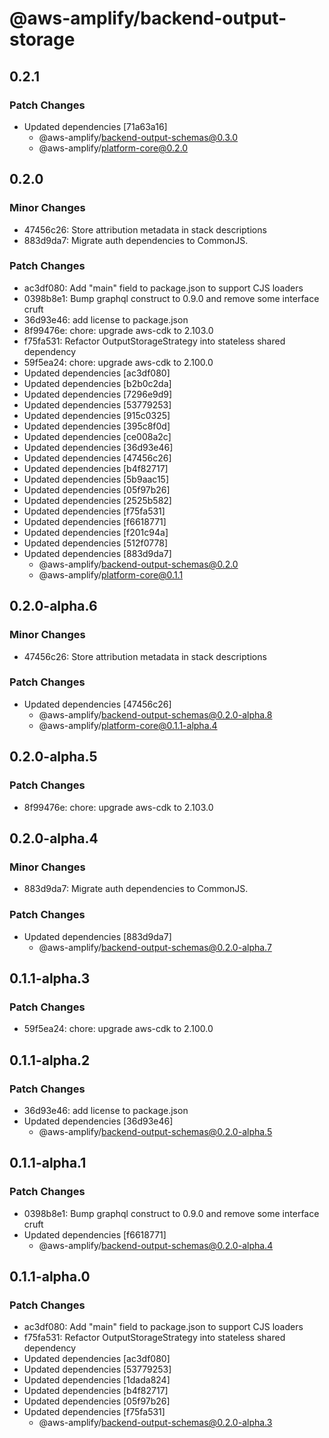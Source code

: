 # @aws-amplify/backend-output-storage

## 0.2.1

### Patch Changes

- Updated dependencies [71a63a16]
  - @aws-amplify/backend-output-schemas@0.3.0
  - @aws-amplify/platform-core@0.2.0

## 0.2.0

### Minor Changes

- 47456c26: Store attribution metadata in stack descriptions
- 883d9da7: Migrate auth dependencies to CommonJS.

### Patch Changes

- ac3df080: Add "main" field to package.json to support CJS loaders
- 0398b8e1: Bump graphql construct to 0.9.0 and remove some interface cruft
- 36d93e46: add license to package.json
- 8f99476e: chore: upgrade aws-cdk to 2.103.0
- f75fa531: Refactor OutputStorageStrategy into stateless shared dependency
- 59f5ea24: chore: upgrade aws-cdk to 2.100.0
- Updated dependencies [ac3df080]
- Updated dependencies [b2b0c2da]
- Updated dependencies [7296e9d9]
- Updated dependencies [53779253]
- Updated dependencies [915c0325]
- Updated dependencies [395c8f0d]
- Updated dependencies [ce008a2c]
- Updated dependencies [36d93e46]
- Updated dependencies [47456c26]
- Updated dependencies [b4f82717]
- Updated dependencies [5b9aac15]
- Updated dependencies [05f97b26]
- Updated dependencies [2525b582]
- Updated dependencies [f75fa531]
- Updated dependencies [f6618771]
- Updated dependencies [f201c94a]
- Updated dependencies [512f0778]
- Updated dependencies [883d9da7]
  - @aws-amplify/backend-output-schemas@0.2.0
  - @aws-amplify/platform-core@0.1.1

## 0.2.0-alpha.6

### Minor Changes

- 47456c26: Store attribution metadata in stack descriptions

### Patch Changes

- Updated dependencies [47456c26]
  - @aws-amplify/backend-output-schemas@0.2.0-alpha.8
  - @aws-amplify/platform-core@0.1.1-alpha.4

## 0.2.0-alpha.5

### Patch Changes

- 8f99476e: chore: upgrade aws-cdk to 2.103.0

## 0.2.0-alpha.4

### Minor Changes

- 883d9da7: Migrate auth dependencies to CommonJS.

### Patch Changes

- Updated dependencies [883d9da7]
  - @aws-amplify/backend-output-schemas@0.2.0-alpha.7

## 0.1.1-alpha.3

### Patch Changes

- 59f5ea24: chore: upgrade aws-cdk to 2.100.0

## 0.1.1-alpha.2

### Patch Changes

- 36d93e46: add license to package.json
- Updated dependencies [36d93e46]
  - @aws-amplify/backend-output-schemas@0.2.0-alpha.5

## 0.1.1-alpha.1

### Patch Changes

- 0398b8e1: Bump graphql construct to 0.9.0 and remove some interface cruft
- Updated dependencies [f6618771]
  - @aws-amplify/backend-output-schemas@0.2.0-alpha.4

## 0.1.1-alpha.0

### Patch Changes

- ac3df080: Add "main" field to package.json to support CJS loaders
- f75fa531: Refactor OutputStorageStrategy into stateless shared dependency
- Updated dependencies [ac3df080]
- Updated dependencies [53779253]
- Updated dependencies [1dada824]
- Updated dependencies [b4f82717]
- Updated dependencies [05f97b26]
- Updated dependencies [f75fa531]
  - @aws-amplify/backend-output-schemas@0.2.0-alpha.3

